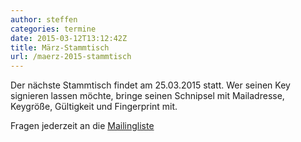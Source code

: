 ```yaml
---
author: steffen
categories: termine
date: 2015-03-12T13:12:42Z
title: März-Stammtisch
url: /maerz-2015-stammtisch
---
```


Der nächste Stammtisch findet am 25.03.2015 statt. Wer seinen Key signieren lassen möchte, bringe seinen Schnipsel mit Mailadresse, Keygröße, Gültigkeit und Fingerprint mit.

Fragen jederzeit an die [Mailingliste](mailto:computerstammtisch_ludwigsburg@lists.riseup.net)


[Mailingliste]: https://lists.riseup.net/www/info/computerstammtisch_ludwigsburg
